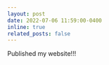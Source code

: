 ```yaml
---
layout: post
date: 2022-07-06 11:59:00-0400
inline: true
related_posts: false
---
```


Published my website!!!
